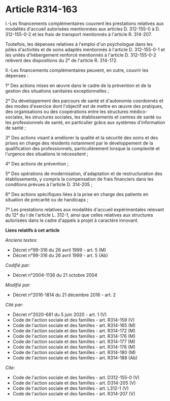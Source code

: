 # Article R314-163

I.-Les financements complémentaires couvrent les prestations relatives aux modalités d'accueil autorisées mentionnées aux
articles D. 312-155-0 à D. 312-155-0-2 et les frais de transport mentionnés à l'article R. 314-207. 

Toutefois, les dépenses relatives à l'emploi d'un psychologue dans les pôles d'activités et de soins adaptés mentionnés à
l'article D. 312-155-0-1 et les unités d'hébergement renforcé mentionnés à l'article D. 312-155-0-2 relèvent des dispositions
du 2° de l'article R. 314-172. 

II.-Les financements complémentaires peuvent, en outre, couvrir les dépenses : 

1° Des actions mises en œuvre dans le cadre de la prévention et de la gestion des situations sanitaires exceptionnelles ; 

2° Du développement des parcours de santé et d'autonomie coordonnés et des modes d'exercice dont l'objectif est de mettre en
œuvre des pratiques, des organisations ou des coopérations entre les structures médico-sociales, les structures sociales, les
établissements et centres de santé ou les professionnels de santé, en particulier grâce aux systèmes d'information de
santé ; 

3° Des actions visant à améliorer la qualité et la sécurité des soins et des prises en charge des résidents notamment par le
développement de la qualification des professionnels, particulièrement lorsque la complexité et l'urgence des situations le
nécessitent ; 

4° Des actions de prévention ; 

5° Des opérations de modernisation, d'adaptation et de restructuration des établissements, y compris la compensation de frais
financiers dans les conditions prévues à l'article D. 314-205 ; 

6° Des actions spécifiques liées à la prise en charge des patients en situation de précarité ou de handicaps ; 

7° Les prestations relatives aux modalités d'accueil expérimentales relevant du 12° du I de l'article L. 312-1, ainsi que
celles relatives aux structures autorisées dans le cadre d'appels à projet à caractère innovant.

**Liens relatifs à cet article**

_Anciens textes_:

  - Décret n°99-316 du 26 avril 1999 - art. 5 (M)
  - Décret n°99-316 du 26 avril 1999 - art. 5 (Ab)

_Codifié par_:

  - Décret n°2004-1136 du 21 octobre 2004

_Modifié par_:

  - Décret n°2016-1814 du 21 décembre 2016 - art. 2

_Cité par_:

  - Décret n°2020-681 du 5 juin 2020 - art. 1 (V)
  - Code de l'action sociale et des familles - art. R314-159 (V)
  - Code de l'action sociale et des familles - art. R314-165 (M)
  - Code de l'action sociale et des familles - art. R314-172 (M)
  - Code de l'action sociale et des familles - art. R314-176 (M)
  - Code de l'action sociale et des familles - art. R314-177 (M)
  - Code de l'action sociale et des familles - art. R314-178 (M)
  - Code de l'action sociale et des familles - art. R314-180 (M)
  - Code de l'action sociale et des familles - art. R314-188 (Ab)

_Cite_:

  - Code de l'action sociale et des familles - art. D312-155-0 (V)
  - Code de l'action sociale et des familles - art. D314-205 (V)
  - Code de l'action sociale et des familles - art. L312-1 (V)
  - Code de l'action sociale et des familles - art. R314-207 (V)
